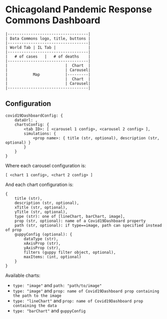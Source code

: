 # Chicagoland Pandemic Response Commons Dashboard

```
|-----------------------------------|
| Data Commons logo, title, buttons |
|-----------------------------------|
| World Tab | IL Tab |              |
|-----------------------------------|
|   # of cases   |   # of deaths    |
|-----------------------------------|
|                         |  Chart  |
|                         | Carousel|
|           Map           |---------|
|                         |  Chart  |
|                         | Carousel|
|-----------------------------------|
```

## Configuration

```
covid19DashboardConfig: {
    dataUrl: ,
    chartsConfig: {
        <tab ID>: [ <carousel 1 config>, <carousel 2 config> ],
        simulations: {
            <prop name>: { title (str, optional), description (str, optional) }
        }
    }
}
```

Where each carousel configuration is:
```
[ <chart 1 config>, <chart 2 config> ]
```

And each chart configuration is:
```
{
    title (str),
    description (str, optional),
    xTitle (str, optional),
    yTitle (str, optional),
    type (str): one of [lineChart, barChart, image],
    prop (str, optional): name of a Covid19Dashboard property
    path (str, optional): if type==image, path can specified instead of prop
    guppyConfig (optional): {
        dataType (str),
        xAxisProp (str),
        yAxisProp (str),
        filters (guppy filter object, optional),
        maxItems: (int, optional)
    }
}
```

Available charts:
- `type: "image"` and `path: "path/to/image"`
- `type: "image"` and `prop: name of Covid19Dashboard prop containing the path to the image`
- `type: "lineChart"` and `prop: name of Covid19Dashboard prop containing the data`
- `type: "barChart"` and `guppyConfig`
